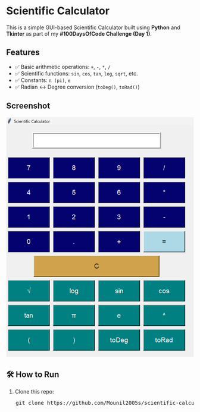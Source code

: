 # Scientific Calculator 

This is a simple GUI-based Scientific Calculator built using **Python** and **Tkinter** as part of my **#100DaysOfCode Challenge (Day 1)**.

## Features

- ✅ Basic arithmetic operations: `+`, `-`, `*`, `/`
- ✅ Scientific functions: `sin`, `cos`, `tan`, `log`, `sqrt`, etc.
- ✅ Constants: `π (pi)`, `e`
- ✅ Radian ↔ Degree conversion (`toDeg()`, `toRad()`)

## Screenshot
![screenshot](screenshot.png)

## 🛠️ How to Run

1. Clone this repo:
<pre>
   git clone https://github.com/Mounil2005s/scientific-calculator.git
</pre>

